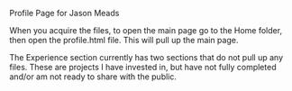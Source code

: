 Profile Page for Jason Meads

When you acquire the files, to open the main page go to the Home folder, then open the profile.html file. This will pull up the main page. 

The Experience section currently has two sections that do not pull up any files. These are projects I have invested in, but have not fully
completed and/or am not ready to share with the public. 
